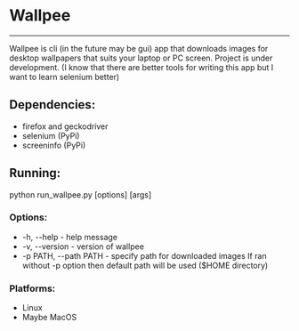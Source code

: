 # Wallpee
---
Wallpee is cli (in the future may be gui) app that downloads images for desktop wallpapers that suits your laptop or PC screen. Project is under development.
(I know that there are better tools for writing this app but I want to learn selenium better)

## Dependencies:
+ firefox and geckodriver
+ selenium (PyPi)
+ screeninfo (PyPi)

## Running:
python run_wallpee.py [options] [args]

### Options:
+ -h, --help - help message
+ -v, --version - version of wallpee
+ -p PATH, --path PATH - specify path for downloaded images
If ran without -p option then default path will be used ($HOME directory)

### Platforms:
+ Linux
+ Maybe MacOS